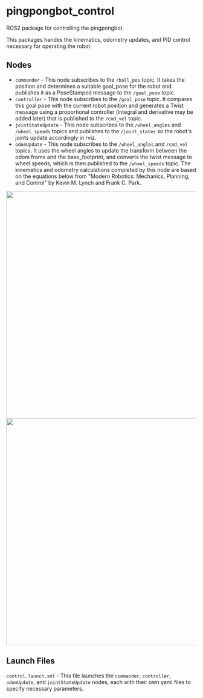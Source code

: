 # pingpongbot_control

ROS2 package for controlling the pingpongbot.

This packages handes the kinematics, odometry updates, and PID control necessary for operating the robot.

## Nodes
- `commander` - This node subscribes to the `/ball_pos` topic. It takes the position and determines a suitable goal_pose for the robot and publishes it as a PoseStamped message to the `/goal_pose` topic.
- `controller` - This node subscribes to the `/goal_pose` topic. It compares this goal pose with the current robot position and generates a Twist message using a proportional controller (integral and derivative may be added later) that is published to the `/cmd_vel` topic.
- `jointStateUpdate` - This node subscribes to the `/wheel_angles` and `/wheel_speeds` topics and publishes to the `/joint_states` so the robot's joints update accordingly in rviz.
- `odomUpdate` - This node subscribes to the `/wheel_angles` and `/cmd_vel` topics. It uses the wheel angles to update the transform between the odom frame and the base_footprint, and converts the twist message to wheel speeds, which is then published to the `/wheel_speeds` topic. The kinematics and odometry calculations completed by this node are based on the equations below from "Modern Robotics: Mechanics, Planning, and Control" by Kevin M. Lynch and Frank C. Park.
<center><img src="https://github.com/user-attachments/assets/497bb22f-d664-4b97-b608-4d714f2c75ba" width="600"/></center>
<center><img src="https://github.com/user-attachments/assets/875af214-bc25-4129-842a-63c907995127" width="600"/></center>


## Launch Files
`control.launch.xml` - This file launches the `commander`, `controller`, `odomUpdate`, and `jointStateUpdate` nodes, each with their own yaml files to specify necessary parameters.